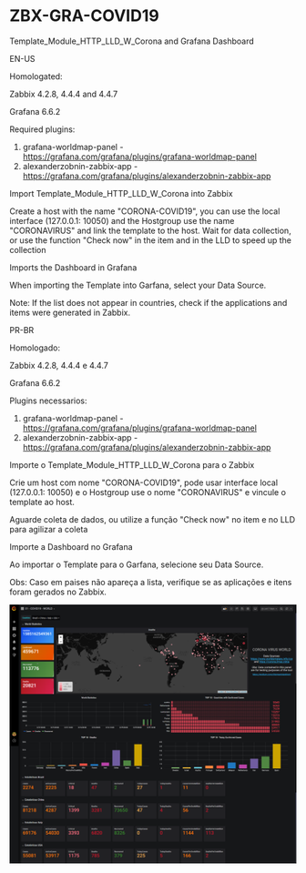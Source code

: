 # ZBX-GRA-COVID19
Template_Module_HTTP_LLD_W_Corona and Grafana Dashboard

EN-US

Homologated:

Zabbix 4.2.8, 4.4.4 and 4.4.7

Grafana 6.6.2

Required plugins:

1) grafana-worldmap-panel - https://grafana.com/grafana/plugins/grafana-worldmap-panel
2) alexanderzobnin-zabbix-app - https://grafana.com/grafana/plugins/alexanderzobnin-zabbix-app

Import Template_Module_HTTP_LLD_W_Corona into Zabbix

Create a host with the name "CORONA-COVID19", you can use the local interface (127.0.0.1: 10050) and the Hostgroup use the name "CORONAVIRUS" and link the template to the host.
Wait for data collection, or use the function "Check now" in the item and in the LLD to speed up the collection

Imports the Dashboard in Grafana

When importing the Template into Garfana, select your Data Source.

Note: If the list does not appear in countries, check if the applications and items were generated in Zabbix.


PR-BR

Homologado: 

Zabbix 4.2.8, 4.4.4 e 4.4.7

Grafana 6.6.2

Plugins necessarios: 

1) grafana-worldmap-panel  - https://grafana.com/grafana/plugins/grafana-worldmap-panel
2) alexanderzobnin-zabbix-app - https://grafana.com/grafana/plugins/alexanderzobnin-zabbix-app

Importe o Template_Module_HTTP_LLD_W_Corona para o Zabbix 

Crie um host com nome "CORONA-COVID19", pode usar interface local (127.0.0.1: 10050) e o Hostgroup use o nome "CORONAVIRUS" e vincule o template ao host. 

Aguarde coleta de dados, ou utilize a função "Check now" no item e no LLD para agilizar a coleta

Importe a Dashboard no Grafana

Ao importar o Template para o Garfana, selecione seu Data Source.

Obs: Caso em paises não apareça a lista, verifique se as aplicações e itens foram gerados no Zabbix.

![Image description](screencapture-localhost-3000-d-EL1woQuWz-01-covid19-world-2020-03-25-16_10_17.png)


